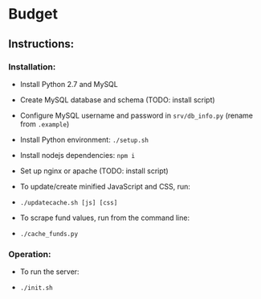 # Budget

## Instructions:

### Installation:
 - Install Python 2.7 and MySQL
 - Create MySQL database and schema (TODO: install script)
 - Configure MySQL username and password in `srv/db_info.py` (rename from `.example`)
 - Install Python environment: `./setup.sh`
 - Install nodejs dependencies: `npm i`
 - Set up nginx or apache (TODO: install script)

 - To update/create minified JavaScript and CSS, run:
  * `./updatecache.sh [js] [css]`

 - To scrape fund values, run from the command line:
  *  `./cache_funds.py`

### Operation:
 - To run the server:
  *  `./init.sh`
